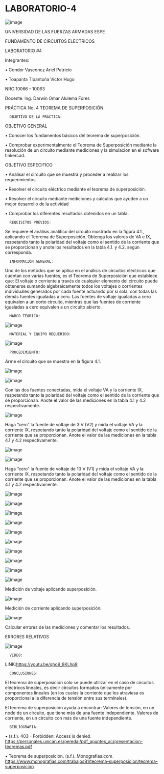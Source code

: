 # LABORATORIO-4

![image](https://user-images.githubusercontent.com/117923992/209137402-1c84817b-8615-473c-a08c-b4a4e5b720bd.png)


  UNIVERSIDAD DE LAS FUERZAS ARMADAS ESPE

  FUNDAMENTO DE CIRCUITOS ELECTRICOS

  LABORATORIO #4

  Integrantes:

 • Condor Vasconez Ariel Patricio

 • Toapanta Tipantuña Victor Hugo 

  NRC:10066 - 10063

  Docente: Ing. Darwin Omar Alulema Fores
  
  PRÁCTICA No. 4 TEOREMA DE SUPERPOSICIÓN

      OBJETIVO DE LA PRÁCTICA:

OBJETIVO GENERAL

• Conocer los fundamentos básicos del teorema de superposición.

• Comprobar experimentalmente el Teorema de Superposición mediante   la   resolución   de un circuito mediante mediciones y la simulacion en el sofware tinkercad. 

OBJETIVO ESPECIFICO

• Analisar el circuito que se muestra y proceder a realizar los requerimientos 

• Resolver el circuito eléctrico mediante el teorema de superposición.

• Resolver el circuito mediante mediciones y calculos que ayuden a un mejor desarrollo de la actividad

• Comprobar los diferentes resultados obtenidos en un tabla.


      REQUISITOS PREVIOS:
      
Se requiere el análisis analítico del circuito mostrado en la figura 4.1., aplicando el Teorema de Superposición. Obtenga los valores de VA e IX, respetando tanto la polaridad del voltaje como el sentido de la corriente que se proporcionan y anote los resultados en la tabla 4.1. y 4.2. según corresponda.

      INFORMACIÓN GENERAL:

Uno de los métodos que se aplica en el análisis de circuitos eléctricos que cuentan con varias fuentes, es el Teorema de Superposición que establece que: El voltaje o corriente a través de cualquier elemento del circuito puede obtenerse sumando algebraicamente todos los voltajes o corrientes individuales generados por cada fuente actuando por sí sola, con todas las demás fuentes igualadas a cero. Las fuentes de voltaje igualadas a cero equivalen a un corto circuito, mientras que
las fuentes de corriente igualadas a cero equivalen a un circuito abierto.

      MARCO TEORICO:

![image](https://user-images.githubusercontent.com/117923992/209143000-1d98c718-b2b4-4b89-ad09-00e789d4a73a.png)


      MATERIAL Y EQUIPO REQUERIDO:

![image](https://user-images.githubusercontent.com/117923992/209138662-f19edb3b-5a0d-4dc5-83a6-505842eb5224.png)

      PROCEDIMIENTO:
Arme el circuito que se muestra en la figura 4.1.

![image](https://user-images.githubusercontent.com/117923992/209138732-4dffce7e-5f84-4041-854e-74734dcacc72.png)

![image](https://user-images.githubusercontent.com/117923992/209146773-ae723ba8-6ddd-4c89-bf56-7250c1ce2c41.png)

Con las dos fuentes conectadas, mida el voltaje VA y la corriente IX, respetando tanto la polaridad del voltaje como el sentido de la corriente que se proporcionan. Anote el valor de las mediciones en la tabla 4.1 y 4.2 respectivamente.

![image](https://user-images.githubusercontent.com/117923992/209145737-5f076d0a-fb60-46be-b18c-d8cfee82ee46.png)


Haga “cero” la fuente de voltaje de 3 V (V2) y mida el voltaje VA y la corriente IX, respetando tanto la polaridad del voltaje como el sentido de la corriente que se
proporcionan. Anote el valor de las mediciones en la tabla 4.1 y 4.2 respectivamente.

![image](https://user-images.githubusercontent.com/117923992/209145774-b546fab3-3091-43a3-a786-c72a19504317.png)

![image](https://user-images.githubusercontent.com/117923992/209145824-1b52ec12-7ffc-43a3-a54f-9bda6f66518f.png)

Haga “cero” la fuente de voltaje de 10 V (V1) y mida el voltaje VA y la corriente IX, respetando tanto la polaridad del voltaje como el sentido de la corriente que se proporcionan. Anote el valor de las mediciones en la tabla 4.1 y 4.2 respectivamente.

![image](https://user-images.githubusercontent.com/117923992/209145871-32f9678f-f687-41ff-956d-3dc5223204a5.png)

![image](https://user-images.githubusercontent.com/117923992/209146631-cfcdb097-5dbf-442c-b15e-6b0c7bb5557f.png)

![image](https://user-images.githubusercontent.com/117923992/209162646-cc35eb7e-c9b0-4215-b8ac-eea4747f3cc3.png)

![image](https://user-images.githubusercontent.com/117923992/209162750-91887980-3e05-4eb3-b670-1dbcae437db4.png)

![image](https://user-images.githubusercontent.com/117923992/209163001-11c8da8c-e6fc-4584-8425-169ca294b51a.png)

![image](https://user-images.githubusercontent.com/117923992/209163028-161a994e-9763-47af-82d3-980b96c14b4a.png)

![image](https://user-images.githubusercontent.com/117923992/209163068-8ddafd48-4421-4047-abab-97bbb9805ed6.png)

![image](https://user-images.githubusercontent.com/117923992/209163104-b8465afb-5724-4358-b8bb-6883a12ce0bc.png)

![image](https://user-images.githubusercontent.com/117923992/209163135-d2265d4c-8fb0-4ebd-bd52-eac04586e064.png)

![image](https://user-images.githubusercontent.com/117923992/209163175-6b37ab9f-9d30-437f-86c5-604ec430324b.png)

Medición de voltaje aplicando superposición.

![image](https://user-images.githubusercontent.com/117923992/209146309-97d1e481-d2d7-4c96-8a26-fa8829cd59d8.png)


Medición de corriente aplicando superposición.

![image](https://user-images.githubusercontent.com/117923992/209146339-c3d3a607-62ca-472c-8bb6-5435b06585db.png)

Calcular errores de las mediciones y comentar los resultados.

ERRORES RELATIVOS 

![image](https://user-images.githubusercontent.com/117923992/209166047-66a1a759-c1d0-4bb6-b476-3288eb2f10c8.png)

      VIDEO:
      
LINK:https://youtu.be/qho9_8KLhp8

      CONCLUSIONES:

El teorema de superposición sólo se puede utilizar en el caso de circuitos eléctricos lineales, es decir circuitos formados únicamente por componentes lineales (en los cuales la corriente que los atraviesa es proporcional a la diferencia de tensión entre sus terminales).

El teorema de superposición ayuda a encontrar: Valores de tensión, en un nodo de un circuito, que tiene más de una fuente independiente. Valores de corriente, en un circuito con más de una fuente independiente.

      BIBLIOGRAFIA:

• (s.f.). 403 - Forbidden: Access is denied. https://personales.unican.es/peredaj/pdf_apuntes_ac/presentacion-teoremas.pdf

• Teorema de superposición. (s.f.). Monografias.com. https://www.monografias.com/trabajos81/teorema-superposicion/teorema-superposicion
